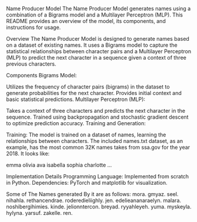 Name Producer Model
The Name Producer Model generates names using a combination of a Bigrams model and a Multilayer Perceptron (MLP). This README provides an overview of the model, its components, and instructions for usage.

Overview
The Name Producer Model is designed to generate names based on a dataset of existing names. It uses a Bigrams model to capture the statistical relationships between character pairs and a Multilayer Perceptron (MLP) to predict the next character in a sequence given a context of three previous characters.

Components
Bigrams Model:

Utilizes the frequency of character pairs (bigrams) in the dataset to generate probabilities for the next character.
Provides initial context and basic statistical predictions.
Multilayer Perceptron (MLP):

Takes a context of three characters and predicts the next character in the sequence.
Trained using backpropagation and stochastic gradient descent to optimize prediction accuracy.
Training and Generation:

Training: The model is trained on a dataset of names, learning the relationships between characters. The included names.txt dataset, as an example, has the most common 32K names takes from ssa.gov for the year 2018. It looks like:

emma
olivia
ava
isabella
sophia
charlotte
...

Implementation Details
Programming Language: Implemented from scratch in Python.
Dependencies: PyTorch and matplotlib for visualization.

Some of The Names generated By it are as follows:
mora.
gmyaz.
seel.
nihahla.
rethancendrae.
roderedieliighly.
jen.
edelieananaraelyn.
malara.
noshibergihimies.
kinde.
jelionntercon.
breyad.
ryyahleyeh.
yuma.
myskeyla.
hylyna.
yarsuf.
zakelle.
ren.
